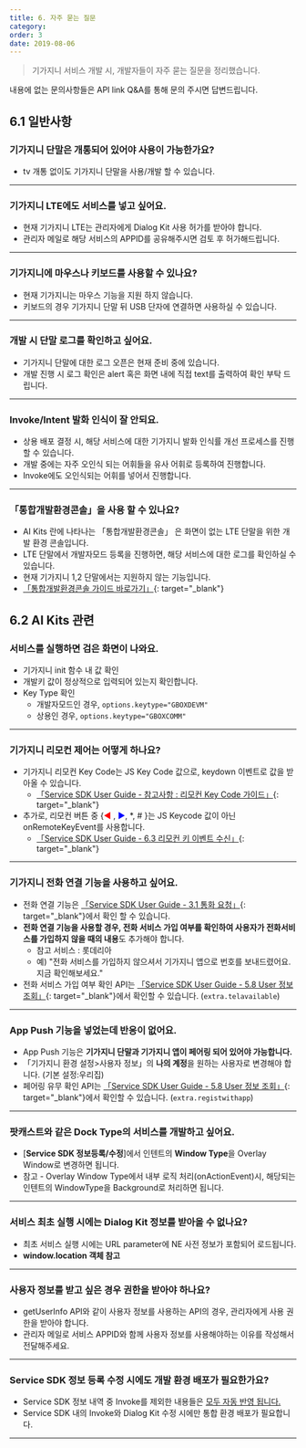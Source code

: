 ```yaml
---
title: 6. 자주 묻는 질문
category: 
order: 3
date: 2019-08-06
---
```


> 기가지니 서비스 개발 시, 개발자들이 자주 묻는 질문을 정리했습니다.

내용에 없는 문의사항들은 API link Q&A를 통해 문의 주시면 답변드립니다.

## 6.1 일반사항

### 기가지니 단말은 개통되어 있어야 사용이 가능한가요?

- tv 개통 없이도 기가지니 단말을 사용/개발 할 수 있습니다. 

------

### 기가지니 LTE에도 서비스를 넣고 싶어요.

- 현재 기가지니 LTE는 관리자에게 Dialog Kit 사용 허가를 받아야 합니다. 
- 관리자 메일로 해당 서비스의 APPID를 공유해주시면 검토 후 허가해드립니다. 

------

### 기가지니에 마우스나 키보드를 사용할 수 있나요?

- 현재 기가지니는 마우스 기능을 지원 하지 않습니다.
- 키보드의 경우 기가지니 단말 뒤 USB 단자에 연결하면 사용하실 수 있습니다.

------

### 개발 시 단말 로그를 확인하고 싶어요.

- 기가지니 단말에 대한 로그 오픈은 현재 준비 중에 있습니다. 
- 개발 진행 시 로그 확인은 alert 혹은 화면 내에 직접 text를 출력하여 확인 부탁 드립니다.

------

### Invoke/Intent 발화 인식이 잘 안되요.

- 상용 배포 결정 시, 해당 서비스에 대한 기가지니 발화 인식률 개선 프로세스를 진행할 수 있습니다.
- 개발 중에는 자주 오인식 되는 어휘들을 유사 어휘로 등록하여 진행합니다.
- Invoke에도 오인식되는 어휘를 넣어서 진행합니다. 

------

### 「통합개발환경콘솔」을 사용 할 수 있나요?

- AI Kits 란에 나타나는 「통합개발환경콘솔」 은 화면이 없는 LTE 단말을 위한 개발 환경 콘솔입니다.
- LTE 단말에서 개발자모드 등록을 진행하면, 해당 서비스에 대한 로그를 확인하실 수 있습니다.
- 현재 기가지니 1,2 단말에서는 지원하지 않는 기능입니다.
- [「통합개발환경콘솔 가이드 바로가기」](https://github.com/GiGAGenie-ServiceSDK/UserGuide/wiki/통합개발환경){: target="_blank"}

## 6.2 AI Kits 관련

### 서비스를 실행하면 검은 화면이 나와요.

* 기가지니 init 함수 내 값 확인
* 개발키 값이 정상적으로 입력되어 있는지 확인합니다. 
* Key Type 확인
  * 개발자모드인 경우,  `options.keytype="GBOXDEVM"`
  * 상용인 경우, `options.keytype="GBOXCOMM"`

------

### 기가지니 리모컨 제어는 어떻게 하나요?

- 기가지니 리모컨 Key Code는 JS Key Code 값으로, keydown 이벤트로 값을 받아올 수 있습니다.
  -  [「Service SDK User Guide - 참고사항 : 리모컨 Key Code 가이드」](https://github.com/GiGAGenie-ServiceSDK/UserGuide/wiki/참고사항#리모컨-key-code-가이드){: target="_blank"}
- 추가로, 리모컨 버튼 중 {<span style="color:red">◀</span> , <span style="color:blue">▶</span>, *, # }는  JS Keycode 값이 아닌 onRemoteKeyEvent를 사용합니다.
  - [「Service SDK User Guide - 6.3 리모컨 키 이벤트 수신」](<https://github.com/GiGAGenie-ServiceSDK/UserGuide/wiki/media.onRemoteKeyEvent>){: target="_blank"}

------

### 기가지니 전화 연결 기능을 사용하고 싶어요.

- 전화 연결 기능은 [「Service SDK User Guide - 3.1 통화 요청」](https://github.com/GiGAGenie-ServiceSDK/UserGuide/wiki/call.requestCall){: target="_blank"}에서 확인 할 수 있습니다.
- **전화 연결 기능을 사용할 경우, 전화 서비스 가입 여부를 확인하여 사용자가 전화서비스를 가입하지 않을 때의 내용**도 추가해야 합니다.
  - 참고 서비스 : 롯데리아
  - 예) "전화 서비스를 가입하지 않으셔서 기가지니 앱으로 번호를 보내드렸어요. 지금 확인해보세요."
- 전화 서비스 가입 여부 확인 API는 [「Service SDK User Guide - 5.8 User 정보 조회」](https://github.com/GiGAGenie-ServiceSDK/UserGuide/wiki/appinfo.getUserInfo){: target="_blank"}에서 확인할 수 있습니다. (`extra.telavailable`)

------

### App Push 기능을 넣었는데 반응이 없어요.

- App Push 기능은 **기가지니 단말과 기가지니 앱이 페어링 되어 있어야 가능합니다.**
- 「기가지니 환경 설정>사용자 정보」의 **나의 계정**을 원하는 사용자로 변경해야 합니다. (기본 설정:우리집)
- 페어링 유무 확인 API는 [「Service SDK User Guide - 5.8 User 정보 조회」](https://github.com/GiGAGenie-ServiceSDK/UserGuide/wiki/appinfo.getUserInfo){: target="_blank"}에서 확인할 수 있습니다. (`extra.registwithapp`)

------

### 팟캐스트와 같은 Dock Type의 서비스를 개발하고 싶어요.

- [**Service SDK 정보등록/수정**]에서 인텐트의 **Window Type**을 Overlay Window로 변경하면 됩니다.
- 참고 - Overlay Window Type에서 내부 로직 처리(onActionEvent)시, 해당되는 인텐트의 WindowType을 Background로 처리하면 됩니다.

------

### 서비스 최초 실행 시에는 Dialog Kit 정보를 받아올 수 없나요?

- 최초 서비스 실행 시에는 URL parameter에 NE 사전 정보가 포함되어 로드됩니다.
- **window.location 객체 참고**

------

### 사용자 정보를 받고 싶은 경우 권한을 받아야 하나요?

- getUserInfo API와 같이 사용자 정보를 사용하는 API의 경우, 관리자에게 사용 권한을 받아야 합니다.
- 관리자 메일로 서비스 APPID와 함께 사용자 정보를 사용해야하는 이유를 작성해서 전달해주세요.

------

### Service SDK 정보 등록 수정 시에도 개발 환경 배포가 필요한가요?

- Service SDK 정보 내역 중 Invoke를 제외한 내용들은 <u>모두 자동 반영 됩니다.</u> 
- Service SDK 내의 Invoke와 Dialog Kit 수정 시에만 통합 환경 배포가 필요합니다.

------

